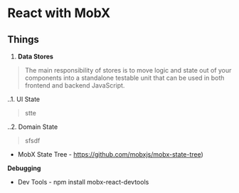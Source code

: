 # React with MobX

## Things

1. **Data Stores**
> The main responsibility of stores is to move logic and state out of your components into a standalone testable unit that can be used in both frontend and backend JavaScript.

..1. UI State
  > stte
  
..2. Domain State
  > sfsdf

- MobX State Tree - https://github.com/mobxjs/mobx-state-tree)

**Debugging**
- Dev Tools - npm install mobx-react-devtools
